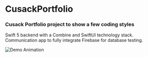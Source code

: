 # CusackPortfolio

### Cusack Portfolio project to show a few coding styles

Swift 5 backend with a Combine and SwiftUI technology stack. Communication app to fully integrate Firebase for database testing.

![Demo Animation](https://www.home.b2innovation.com/img/Chat-Icon.gif?raw=true)

